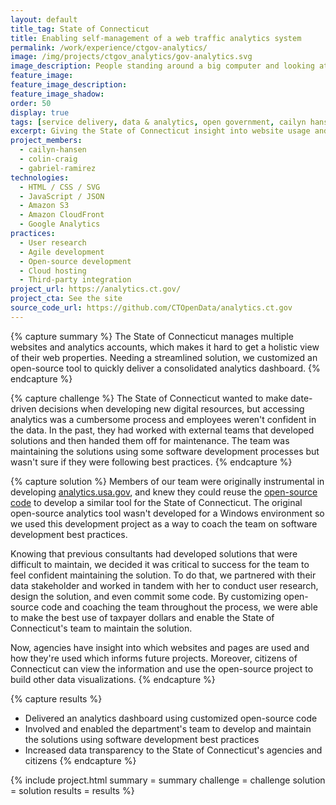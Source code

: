 ```yaml
---
layout: default
title_tag: State of Connecticut
title: Enabling self-management of a web traffic analytics system
permalink: /work/experience/ctgov-analytics/
image: /img/projects/ctgov_analytics/gov-analytics.svg
image_description: People standing around a big computer and looking at a screen displaying analytical data.
feature_image:
feature_image_description:
feature_image_shadow:
order: 50
display: true
tags: [service delivery, data & analytics, open government, cailyn hansen, colin craig, gabriel ramirez]
excerpt: Giving the State of Connecticut insight into website usage and trends to better serve the needs of their constituents.
project_members:
  - cailyn-hansen
  - colin-craig
  - gabriel-ramirez
technologies:
  - HTML / CSS / SVG
  - JavaScript / JSON
  - Amazon S3
  - Amazon CloudFront
  - Google Analytics
practices:
  - User research
  - Agile development
  - Open-source development
  - Cloud hosting
  - Third-party integration
project_url: https://analytics.ct.gov/
project_cta: See the site
source_code_url: https://github.com/CTOpenData/analytics.ct.gov
---
```


{% capture summary %}
The State of Connecticut manages multiple websites and analytics accounts, which
makes it hard to get a holistic view of their web properties. Needing a
streamlined solution, we customized an open-source tool to quickly deliver a
consolidated analytics dashboard.
{% endcapture %}

{% capture challenge %}
The State of Connecticut wanted to make date-driven decisions when developing new
digital resources, but accessing analytics was a cumbersome process and employees
weren't confident in the data. In the past, they had worked with external teams
that developed solutions and then handed them off for maintenance. The team was
maintaining the solutions using some software development processes but wasn't
sure if they were following best practices.
{% endcapture %}

{% capture solution %}
Members of our team were originally instrumental in developing
[analytics.usa.gov](https://analytics.usa.gov/),
and knew they could reuse the
[open-source code](https://github.com/18F/analytics.usa.gov)
to develop a similar tool for the State of Connecticut. The original open-source
analytics tool wasn't developed for a Windows environment so we used this development
project as a way to coach the team on software development best practices.

Knowing that previous consultants had developed solutions that were difficult
to maintain, we decided it was critical to success for the team to feel
confident maintaining the solution. To do that, we partnered with their
data stakeholder and worked in tandem with her to conduct user research,
design the solution, and even commit some code. By customizing open-source
code and coaching the team throughout the process, we were able to make the
best use of taxpayer dollars and enable the State of Connecticut's team to
maintain the solution.

Now, agencies have insight into which websites and pages are used and how
they're used which informs future projects. Moreover, citizens of Connecticut
can view the information and use the open-source project to build other data
visualizations.
{% endcapture %}

{% capture results %}
- Delivered an analytics dashboard using customized open-source code
- Involved and enabled the department's team to develop and maintain the solutions using software development best practices
- Increased data transparency to the State of Connecticut's agencies and citizens
{% endcapture %}

{% include project.html
  summary = summary
  challenge = challenge
  solution = solution
  results = results
%}

